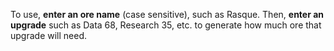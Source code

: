 To use, **enter an ore name** (case sensitive), such as Rasque. 
Then, **enter an upgrade** such as Data 68, Research 35, etc. to generate how much ore that upgrade will need.
